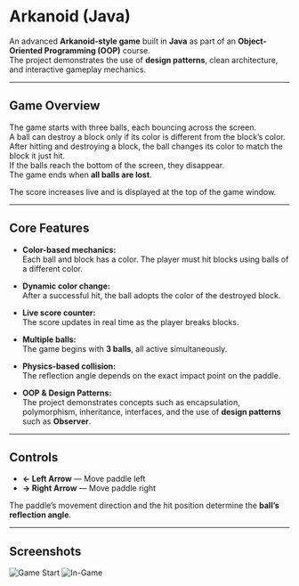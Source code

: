 # Arkanoid (Java)

An advanced **Arkanoid-style game** built in **Java** as part of an **Object-Oriented Programming (OOP)** course.  
The project demonstrates the use of **design patterns**, clean architecture, and interactive gameplay mechanics.

---

## Game Overview

The game starts with three balls, each bouncing across the screen.  
A ball can destroy a block only if its color is different from the block’s color.  
After hitting and destroying a block, the ball changes its color to match the block it just hit.  
If the balls reach the bottom of the screen, they disappear.  
The game ends when **all balls are lost**.

The score increases live and is displayed at the top of the game window.

---

## Core Features

-  **Color-based mechanics:**  
  Each ball and block has a color. The player must hit blocks using balls of a different color.  

-  **Dynamic color change:**  
  After a successful hit, the ball adopts the color of the destroyed block.

-  **Live score counter:**  
  The score updates in real time as the player breaks blocks.

-  **Multiple balls:**  
  The game begins with **3 balls**, all active simultaneously.

-  **Physics-based collision:**  
  The reflection angle depends on the exact impact point on the paddle.

-  **OOP & Design Patterns:**  
  The project demonstrates concepts such as encapsulation, polymorphism, inheritance, interfaces, and the use of **design patterns** such as **Observer**.

---

##  Controls

- **← Left Arrow** — Move paddle left  
- **→ Right Arrow** — Move paddle right  

The paddle’s movement direction and the hit position determine the **ball’s reflection angle**.

---

##  Screenshots

![Game Start](assets/screenshots/Screenshot1.png)
![In-Game](assets/screenshots/Screenshot2.png)
